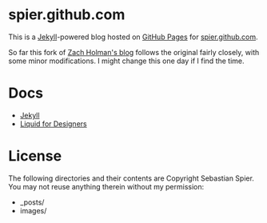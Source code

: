 # spier.github.com

This is a [Jekyll](http://github.com/mojombo/jekyll)-powered blog hosted on [GitHub Pages](http://pages.github.com/) for [spier.github.com](http://spier.github.com). 

So far this fork of [Zach Holman's blog](http://zachholman.com) follows the original fairly closely, with some minor modifications. I might change this one day if I find the time.

# Docs

* [Jekyll](http://github.com/mojombo/jekyll)
* [Liquid for Designers](https://github.com/shopify/liquid/wiki/liquid-for-designers)

# License

The following directories and their contents are Copyright Sebastian Spier. You may not reuse anything therein without my permission:

* _posts/
* images/


